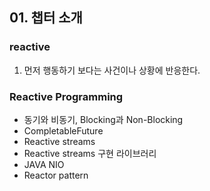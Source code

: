 ## 01. 챕터 소개

### reactive
1. 먼저 행동하기 보다는 사건이나 상황에 반응한다.

### Reactive Programming
- 동기와 비동기, Blocking과 Non-Blocking
- CompletableFuture
- Reactive streams
- Reactive streams 구현 라이브러리
- JAVA NIO
- Reactor pattern